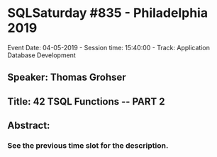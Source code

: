# SQLSaturday #835 - Philadelphia 2019
Event Date: 04-05-2019 - Session time: 15:40:00 - Track: Application  Database Development
## Speaker: Thomas Grohser
## Title: 42 TSQL Functions -- PART 2
## Abstract:
### See the previous time slot for the description.
